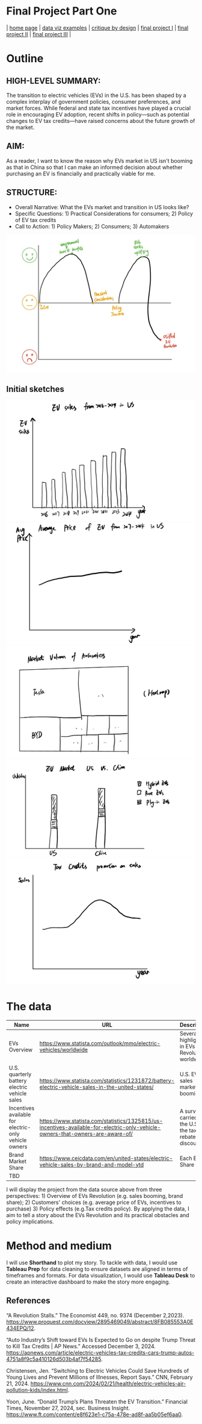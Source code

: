 # Final Project Part One

| [home page](https://myrashen.github.io/Shihan-Shen-portfolio/) | [data viz examples](dataviz-examples) | [critique by design](critique-by-design) | [final project I](final-project-part-one) | [final project II](final-project-part-two) | [final project III](final-project-part-three) |


# Outline 
 
## HIGH-LEVEL SUMMARY:
The transition to electric vehicles (EVs) in the U.S. has been shaped by a complex interplay of government policies, consumer preferences, and market forces. While federal and state tax incentives have played a crucial role in encouraging EV adoption, recent shifts in policy—such as potential changes to EV tax credits—have raised concerns about the future growth of the market. 

## AIM:

As a reader, I want to know the reason why EVs market in US isn't booming as that in China so that I can make an informed decision about whether purchasing an EV is financially and practically viable for me. 

## STRUCTURE:

- Overall Narrative: What the EVs market and transition in US looks like?
- Specific Questions: 1) Practical Considerations for consumers; 2) Policy of EV tax credits
- Call to Action: 1) Policy Makers; 2) Consumers; 3) Automakers

![Story Arc](WechatIMG1.jpg)


## Initial sketches

![EVs Sales](21738720148_.pic.jpg)
![average price](31738720169_.pic.jpg)
![brand market volumn](41738720186_.pic.jpg)
![EVs market comparison](51738720204_.pic.jpg)
![tax credits](61738720217_.pic.jpg)





# The data

| Name | URL | Description |
|------|-----|-------------|
|EVs Overview|https://www.statista.com/outlook/mmo/electric-vehicles/worldwide|Several highlights in EVs Revolution worldwide.|
|U.S. quarterly battery electric vehicle sales|https://www.statista.com/statistics/1231872/battery-electric-vehicle-sales-in-the-united-states/|U.S. EVs sales market booming|
|Incentives available for electric-only vehicle owners|https://www.statista.com/statistics/1325815/us-incentives-available-for-electric-only-vehicle-owners-that-owners-are-aware-of/|A survey carried in the U.S. of the tax rebates or discounts.|
|Brand Market Share|https://www.ceicdata.com/en/united-states/electric-vehicle-sales-by-brand-and-model-ytd|Each Brand Share|
|TBD|

I will display the project from the data source above from three perspectives: 1) Overview of EVs Revolution (e.g. sales booming, brand share); 2) Customers' choices (e.g. average price of EVs, incentives to purchase) 3) Policy effects (e.g.Tax credits policy). By applying the data, I aim to tell a story about the EVs Revolution and its practical obstacles and policy implications.

# Method and medium

I will use **Shorthand** to plot my story. To tackle with data, I would use **Tableau Prep** for data cleaning to ensure datasets are aligned in terms of timeframes and formats. For data visualization, I would use **Tableau Desk** to create an interactive dashboard to make the story more engaging.

## References
“A Revolution Stalls.” The Economist 449, no. 9374 (December 2,2023). https://www.proquest.com/docview/2895469049/abstract/8FB085553A0E434EPQ/12.

“Auto Industry’s Shift toward EVs Is Expected to Go on despite Trump Threat to Kill Tax Credits | AP News.” Accessed December 3, 2024. https://apnews.com/article/electric-vehicles-tax-credits-cars-trump-autos-4751a8f9c5a410126d503b4af7f54285.

Christensen, Jen. “Switching to Electric Vehicles Could Save Hundreds of Young Lives and Prevent Millions of Illnesses, Report Says.” CNN, February 21, 2024. https://www.cnn.com/2024/02/21/health/electric-vehicles-air-pollution-kids/index.html.

Yoon, June. “Donald Trump’s Plans Threaten the EV Transition.” Financial Times, November 27, 2024, sec. Business Insight. https://www.ft.com/content/e8f623e1-c75a-478e-ad8f-aa5b05ef6aa0.


